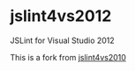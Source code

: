 jslint4vs2012
=============

JSLint for Visual Studio 2012

This is a fork from [jslint4vs2010](http://jslint4vs2010.codeplex.com/)
